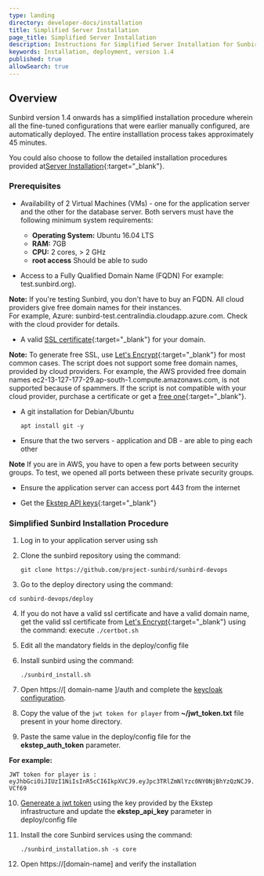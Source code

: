 ```yaml
---
type: landing
directory: developer-docs/installation
title: Simplified Server Installation 
page_title: Simplified Server Installation 
description: Instructions for Simplified Server Installation for Sunbird version 1.4 
keywords: Installation, deployment, version 1.4
published: true
allowSearch: true
---
```


## Overview 

Sunbird version 1.4 onwards has a simplified installation procedure wherein all the fine-tuned configurations that were earlier manually configured, are automatically deployed. The entire installlation process takes approximately 45 minutes. 

You could also choose to follow the detailed installation procedures provided at[Server Installation](developer-docs/installation/server_installation/){:target="_blank"}.

### Prerequisites

- Availability of 2 Virtual Machines (VMs) - one for the application server and the other for the database server. Both servers must have the following minimum system requirements:

    - **Operating System:** Ubuntu 16.04 LTS   
    - **RAM:** 7GB   
    - **CPU:** 2 cores, > 2 GHz  
    - **root access** Should be able to sudo

- Access to a Fully Qualified Domain Name (FQDN) For example: test.sunbird.org). 

**Note:** If you're testing Sunbird, you don't have to buy an FQDN. All cloud providers give free domain names for their instances.  
For example, Azure: sunbird-test.centralindia.cloudapp.azure.com. Check with the cloud provider for details.

- A valid [SSL certificate](https://en.wikipedia.org/wiki/Public_key_certificate#TLS/SSL_server_certificate){:target="_blank"} for your domain. 

**Note:** To generate free SSL, use [Let's Encrypt](https://letsencrypt.org/){:target="_blank"} for most common cases. The script does not support some free domain names, provided by cloud providers. For example, the AWS provided free domain names ec2-13-127-177-29.ap-south-1.compute.amazonaws.com, is not supported because of spammers. If the script is not compatible with your cloud provider, purchase a certificate or get a [free one](http://dot.tk){:target="_blank"}.

- A git installation for Debian/Ubuntu

  `apt install git -y`

- Ensure that the two servers - application and DB - are able to ping each other

**Note** If you are in AWS, you have to open a few ports between security groups. To test, we opened all ports between these private security groups.

- Ensure the application server can access port 443 from the internet

- Get the [Ekstep API keys](developer-docs/telemetry/authtokengenerator_jslibrary/#how-to-generate-authorization-credentials){:target="_blank"}

### Simplified Sunbird Installation Procedure

1. Log in to your application server using ssh 

2. Clone the sunbird repository using the command:

    `git clone https://github.com/project-sunbird/sunbird-devops`

3. Go to the deploy directory using the command:

  `cd sunbird-devops/deploy`

4. If you do not have a valid ssl certificate and have a valid domain name, get the valid ssl certificate from [Let's Encrypt](https://letsencrypt.org/){:target="_blank"} using the command:
    execute `./certbot.sh`

5. Edit all the mandatory fields in the deploy/config file

6. Install sunbird using the command:

    `./sunbird_install.sh`

7. Open https://[ domain-name ]/auth and complete the [keycloak configuration](developer-docs/installation/keycloak_realm_configuration).

8. Copy the value of the `jwt token for player` from **~/jwt_token.txt** file present in your home directory.

9. Paste the same value in the deploy/config file for the **ekstep_auth_token** parameter.

  **For example:**

`JWT token for player is : eyJhbGciOiJIUzI1NiIsInR5cCI6IkpXVCJ9.eyJpc3TRlZmNlYzc0NY0NjBhYzQzNCJ9.VCf69`

10. [Genereate a jwt token](https://community.ekstep.in/developer-knowledgebase/45-getting-started-with-apis) using the key provided by the Ekstep infrastructure and update the **ekstep_api_key** parameter in deploy/config file

11. Install the core Sunbird services using the command:

    `./sunbird_installation.sh -s core`

12. Open https://[domain-name] and verify the installation

